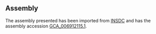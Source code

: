 
Assembly
--------

The assembly presented has been imported from 
[INSDC](http://www.insdc.org) and has the assembly accession
[GCA\_006912115.1](http://www.ebi.ac.uk/ena/data/view/GCA_006912115.1).

